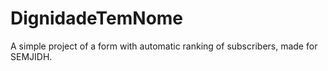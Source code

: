 # DignidadeTemNome

A simple project of a form with automatic ranking of subscribers, made for SEMJIDH.
